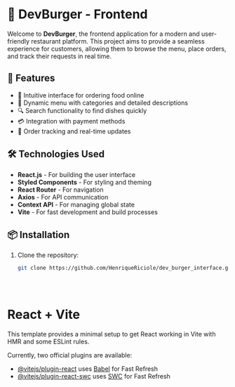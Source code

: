 # 🍔 DevBurger -  Frontend

Welcome to **DevBurger**, the frontend application for a modern and user-friendly restaurant platform. This project aims to provide a seamless experience for customers, allowing them to browse the menu, place orders, and track their requests in real time.

## 🚀 Features

- 🛒 Intuitive interface for ordering food online
- 📜 Dynamic menu with categories and detailed descriptions
- 🔍 Search functionality to find dishes quickly
- 💳 Integration with payment methods
- 📡 Order tracking and real-time updates

 ## 🛠️ Technologies Used

- **React.js** - For building the user interface
- **Styled Components** - For styling and theming
- **React Router** - For navigation
- **Axios** - For API communication
- **Context API** - For managing global state
- **Vite** - For fast development and build processes

## 📦 Installation

1. Clone the repository:
   ```bash
   git clone https://github.com/HenriqueRiciole/dev_burger_interface.git





# React + Vite

This template provides a minimal setup to get React working in Vite with HMR and some ESLint rules.

Currently, two official plugins are available:

- [@vitejs/plugin-react](https://github.com/vitejs/vite-plugin-react/blob/main/packages/plugin-react/README.md) uses [Babel](https://babeljs.io/) for Fast Refresh
- [@vitejs/plugin-react-swc](https://github.com/vitejs/vite-plugin-react-swc) uses [SWC](https://swc.rs/) for Fast Refresh
